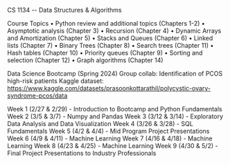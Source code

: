 CS 1134 -- Data Structures & Algorithms

Course Topics
• Python review and additional topics (Chapters 1-2)
• Asymptotic analysis (Chapter 3)
• Recursion (Chapter 4)
• Dynamic Arrays and Amortization (Chapter 5)
• Stacks and Queues (Chapter 6)
• Linked lists (Chapter 7)
• Binary Trees (Chapter 8)
• Search trees (Chapter 11)
• Hash tables (Chapter 10)
• Priority queues (Chapter 9)
• Sorting and selection (Chapter 12)
• Graph algorithms (Chapter 14)

Data Science Bootcamp (Spring 2024) 
Group collab: Identification of PCOS high-risk patients
Kaggle dataset: https://www.kaggle.com/datasets/prasoonkottarathil/polycystic-ovary-syndrome-pcos/data

Week 1 (2/27 & 2/29) - Introduction to Bootcamp and Python Fundamentals
Week 2 (3/5 & 3/7) -  Numpy and Pandas
Week 3 (3/12 & 3/14) - Exploratory Data Analysis and Data Visualization
Week 4 (3/26 & 3/28) - SQL Fundamentals
Week 5 (4/2 & 4/4) - Mid Program Project Presentations
Week 6 (4/9 & 4/11) - Machine Learning
Week 7 (4/16 & 4/18) - Machine Learning 
Week 8 (4/23 & 4/25) - Machine Learning
Week 9 (4/30 & 5/2) - Final Project Presentations to Industry Professionals

